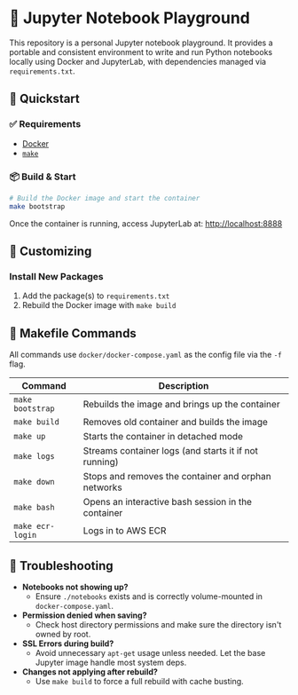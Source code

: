 # 🧪 Jupyter Notebook Playground

This repository is a personal Jupyter notebook playground. It provides a portable and consistent environment to write and run Python notebooks locally using Docker and JupyterLab, with dependencies managed via `requirements.txt`.

## 🚀 Quickstart

### ✅ Requirements

- [Docker](https://docs.docker.com/get-docker/)
- [`make`](https://formulae.brew.sh/formula/make)

### 📦 Build & Start

```bash
# Build the Docker image and start the container
make bootstrap
```

Once the container is running, access JupyterLab at: [http://localhost:8888](http://localhost:8888)

## 🔧 Customizing

### Install New Packages

1. Add the package(s) to `requirements.txt`
2. Rebuild the Docker image with `make build`

## 🐳 Makefile Commands

All commands use `docker/docker-compose.yaml` as the config file via the `-f` flag.

| Command          | Description                                           |
|------------------|-------------------------------------------------------|
| `make bootstrap` | Rebuilds the image and brings up the container        |
| `make build`     | Removes old container and builds the image            |
| `make up`        | Starts the container in detached mode                 |
| `make logs`      | Streams container logs (and starts it if not running) |
| `make down`      | Stops and removes the container and orphan networks   |
| `make bash`      | Opens an interactive bash session in the container    |
| `make ecr-login` | Logs in to AWS ECR                                    |

## 🧠 Troubleshooting

- **Notebooks not showing up?**
  - Ensure `./notebooks` exists and is correctly volume-mounted in `docker-compose.yaml`.
- **Permission denied when saving?**
  - Check host directory permissions and make sure the directory isn't owned by root.
- **SSL Errors during build?**
  - Avoid unnecessary `apt-get` usage unless needed. Let the base Jupyter image handle most system deps.
- **Changes not applying after rebuild?**
  - Use `make build` to force a full rebuild with cache busting.
